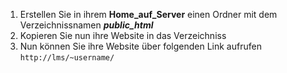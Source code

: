 1. Erstellen Sie in ihrem **Home_auf_Server** einen Ordner mit dem Verzeichnissnamen ***public_html***
2. Kopieren Sie nun ihre Website in das Verzeichniss
3. Nun können Sie ihre Website über folgenden Link aufrufen
`http://lms/~username/`
